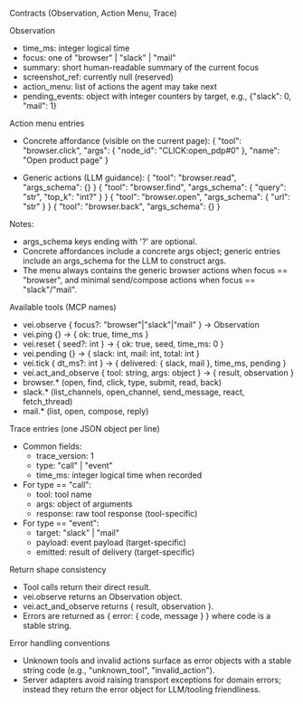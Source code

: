 Contracts (Observation, Action Menu, Trace)

Observation
- time_ms: integer logical time
- focus: one of "browser" | "slack" | "mail"
- summary: short human-readable summary of the current focus
- screenshot_ref: currently null (reserved)
- action_menu: list of actions the agent may take next
- pending_events: object with integer counters by target, e.g., {"slack": 0, "mail": 1}

Action menu entries
- Concrete affordance (visible on the current page):
  { "tool": "browser.click", "args": { "node_id": "CLICK:open_pdp#0" }, "name": "Open product page" }

- Generic actions (LLM guidance):
  { "tool": "browser.read", "args_schema": {} }
  { "tool": "browser.find", "args_schema": { "query": "str", "top_k": "int?" } }
  { "tool": "browser.open", "args_schema": { "url": "str" } }
  { "tool": "browser.back", "args_schema": {} }

Notes:
- args_schema keys ending with '?' are optional.
- Concrete affordances include a concrete args object; generic entries include an args_schema for the LLM to construct args.
- The menu always contains the generic browser actions when focus == "browser", and minimal send/compose actions when focus == "slack"/"mail".

Available tools (MCP names)
- vei.observe { focus?: "browser"|"slack"|"mail" } -> Observation
- vei.ping {} -> { ok: true, time_ms }
- vei.reset { seed?: int } -> { ok: true, seed, time_ms: 0 }
- vei.pending {} -> { slack: int, mail: int, total: int }
- vei.tick { dt_ms?: int } -> { delivered: { slack, mail }, time_ms, pending }
- vei.act_and_observe { tool: string, args: object } -> { result, observation }
- browser.* (open, find, click, type, submit, read, back)
- slack.* (list_channels, open_channel, send_message, react, fetch_thread)
- mail.* (list, open, compose, reply)

Trace entries (one JSON object per line)
- Common fields:
  - trace_version: 1
  - type: "call" | "event"
  - time_ms: integer logical time when recorded
- For type == "call":
  - tool: tool name
  - args: object of arguments
  - response: raw tool response (tool-specific)
- For type == "event":
  - target: "slack" | "mail"
  - payload: event payload (target-specific)
  - emitted: result of delivery (target-specific)

Return shape consistency
- Tool calls return their direct result.
- vei.observe returns an Observation object.
- vei.act_and_observe returns { result, observation }.
- Errors are returned as { error: { code, message } } where code is a stable string.

Error handling conventions
- Unknown tools and invalid actions surface as error objects with a stable string code (e.g., "unknown_tool", "invalid_action").
- Server adapters avoid raising transport exceptions for domain errors; instead they return the error object for LLM/tooling friendliness.
